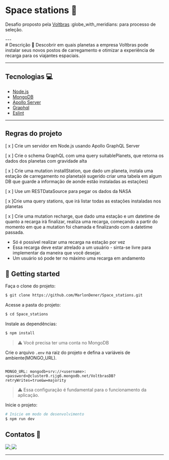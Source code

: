 # Space stations 🚀

<p>Desafio proposto pela <a href="https://voltbras.com.br/">Voltbras</a> :globe_with_meridians: para processo de seleção.</p>
---
<br>
# Descrição 📌 <a name="description"></a>
Descobrir em quais planetas a empresa Voltbras pode instalar seus novos postos de carregamento e otimizar a experiência de recarga para os viajantes espaciais.

---

## Tecnologias 💻 <a name="technologies"></a>
* [Node.js](https://nodejs.org/en/)
* [MongoDB](https://www.mongodb.com/)
* [Apollo Server](https://www.apollographql.com/docs/apollo-server/)
* [Graphql](https://graphql.org/)
* [Eslint](https://eslint.org/)

---

## Regras do projeto <a name="rules"></a>

 [ x ] Crie um servidor em Node.js usando Apollo GraphQL Server

 [ x ] Crie o schema GraphQL com uma query suitablePlanets, que retorna os dados dos planetas com gravidade alta

 [ x ] Crie uma mutation installStation, que dado um planeta, instala uma estação de carregamento no planeta(é sugerido criar uma tabela em algum DB que guarde a informação de aonde estão instaladas as estações)

 [ x ] Use um RESTDataSource para pegar os dados da NASA

 [ x ]Crie uma query stations, que irá listar todas as estações instaladas nos planetas
 
 [ x ] Crie uma mutation recharge, que dado uma estação e um datetime de quanto a recarga irá finalizar, realiza uma recarga, começando a partir do momento em que a mutation foi chamada e finalizando com a datetime passada.

 - Só é possível realizar uma recarga na estação por vez
 - Essa recarga deve estar atrelado a um usuário - sinta-se livre para implementar da maneira que você desejar.
 - Um usuário só pode ter no máximo uma recarga em andamento


<h2>🔌 Getting started</h2>

Faça o clone do projeto:

```bash
$ git clone https://github.com/MarlonDener/Space_stations.git
```

Acesse a pasta do projeto:

```bash
$ cd Space_stations
```

Instale as dependências:
```bash
$ npm install
```


>⚠️ Você precisa ter uma conta no MongoDB
 
Crie o arquivo ``.env`` na raiz do projeto e defina a variáveis de ambiente(MONGO_URL).
```env

MONGO_URL: mongodb+srv://<username>:<password>@cluster0.rijg6.mongodb.net/VoltbrasDB?retryWrites=true&w=majority
```

>⚠️ Essa configuração é fundamental para o funcionamento da aplicação.

Inicie o projeto:
```bash
# Inicie em modo de desenvolvimento
$ npm run dev
```

## Contatos :paperclip:

<a href="https://www.linkedin.com/in/marlondener/" target="_blank">
  <img src="https://img.shields.io/badge/linkedin-%230077B5.svg?&style=for-the-badge&logo=linkedin&logoColor=white"/>
</a>

<a href="mailto:marlondener01@gmail.com" target="_blank">
   <img src="https://img.shields.io/badge/gmail-D14836?&style=for-the-badge&logo=gmail&logoColor=white"/>
 </a>
 
 <hr>


